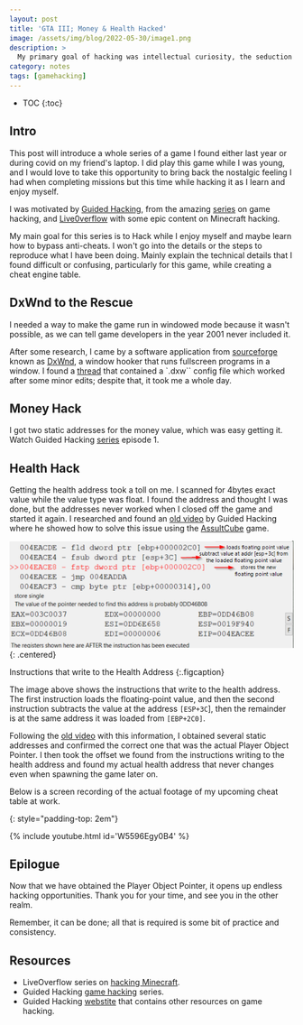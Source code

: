 ```yaml
---
layout: post
title: 'GTA III; Money & Health Hacked'
image: /assets/img/blog/2022-05-30/image1.png
description: >
  My primary goal of hacking was intellectual curiosity, the seduction of adventure. - Kevin Mitnick
category: notes
tags: [gamehacking]
---
```


- TOC
{:toc}

## Intro

This post will introduce a whole series of a game I found either last year or during covid on my friend's laptop. I did play this game while I was young, and I would love to take this opportunity to bring back the nostalgic feeling I had when completing missions but this time while hacking it as I learn and enjoy myself.

I was motivated by [Guided Hacking], from the amazing [series] on game hacking, and [Live0verflow] with some epic content on Minecraft hacking.

My main goal for this series is to Hack while I enjoy myself and maybe learn how to bypass anti-cheats. I won't go into the details or the steps to reproduce what I have been doing. Mainly explain the technical details that I found difficult or confusing, particularly for this game, while creating a cheat engine table.

## DxWnd to the Rescue

I needed a way to make the game run in windowed mode because it wasn't possible, as we can tell game developers in the year 2001 never included it.

After some research, I came by a software application from [sourceforge] known as [DxWnd], a window hooker that runs fullscreen programs in a window. I found a [thread] that contained a `.dxw`` config file which worked after some minor edits; despite that, it took me a whole day.

## Money Hack

I got two static addresses for the money value, which was easy getting it. Watch Guided Hacking [series] episode 1.

## Health Hack

Getting the health address took a toll on me. I scanned for 4bytes exact value while the value type was float. I found the address and thought I was done, but the addresses never worked when I closed off the game and started it again. I researched and found an [old video] by Guided Hacking where he showed how to solve this issue using the [AssultCube] game.

![image2](/assets/img/blog/2022-05-30/image2.png){: .centered}

Instructions that write to the Health Address
{:.figcaption}

The image above shows the instructions that write to the health address. The first instruction loads the floating-point value, and then the second instruction subtracts the value at the address `[ESP+3C`], then the remainder is at the same address it was loaded from `[EBP+2C0]`.

Following the [old video] with this information, I obtained several static addresses and confirmed the correct one that was the actual Player Object Pointer. I then took the offset we found from the instructions writing to the health address and found my actual health address that never changes even when spawning the game later on.

Below is a screen recording of the actual footage of my upcoming cheat table at work.

{: style="padding-top: 2em"}

{% include youtube.html id='W5596Egy0B4' %}

## Epilogue

Now that we have obtained the Player Object Pointer, it opens up endless hacking opportunities. Thank you for your time, and see you in the other realm.

Remember, it can be done; all that is required is some bit of practice and consistency.

## Resources

* LiveOverflow series on [hacking Minecraft](https://www.youtube.com/watch?v=Ekcseve-mOg&list=PLhixgUqwRTjwvBI-hmbZ2rpkAl4lutnJG).
* Guided Hacking [game hacking](https://www.youtube.com/watch?v=tiiQBPgSQBI&list=PLt9cUwGw6CYFSoQHsf9b12kHWLdgYRhmQ) series.
* Guided Hacking [webstite](https://guidedhacking.com/) that contains other resources on game hacking.


[Guided Hacking]: https://twitter.com/GuidedHacking
[series]: https://www.youtube.com/playlist?list=PLt9cUwGw6CYFSoQHsf9b12kHWLdgYRhmQ
[Live0verflow]: https://www.youtube.com/c/LiveOverflow
[sourceforge]: https://sourceforge.net/
[DxWnd]: https://sourceforge.net/projects/dxwnd/
[thread]: https://sourceforge.net/p/dxwnd/discussion/general/thread/c360cbc28e/
[old video]: https://youtu.be/fvv8IJGke1Q
[AssultCube]: https://assault.cubers.net/